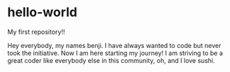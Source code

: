 # hello-world
My first repository!!

Hey everybody, my names benji. I have always wanted to code but never took the initiative. Now I am here starting my journey!
I am striving to be a great coder like everybody else in this community, oh, and I love sushi. 
